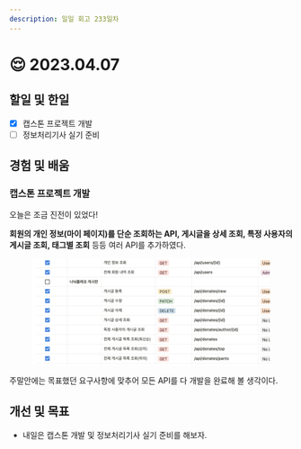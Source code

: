 ```yaml
---
description: 일일 회고 233일차
---
```


# 😌 2023.04.07

## 할일 및 한일&#x20;

* [x] 캡스톤 프로젝트 개발&#x20;
* [ ] 정보처리기사 실기 준비&#x20;

## 경험 및 배움&#x20;

### 캡스톤 프로젝트 개발&#x20;

오늘은 조금 진전이 있었다!

**회원의 개인 정보(마이 페이지)를 단순 조회하는 API, 게시글을 상세 조회, 특정 사용자의 게시글 조회, 태그별 조회** 등등 여러 API를 추가하였다.

<figure><img src="../.gitbook/assets/image (1).png" alt=""><figcaption></figcaption></figure>

주말안에는 목표했던 요구사항에 맞추어 모든 API를 다 개발을 완료해 볼 생각이다.

## 개선 및 목표&#x20;

* 내일은 캡스톤 개발 및 정보처리기사 실기 준비를 해보자.&#x20;
